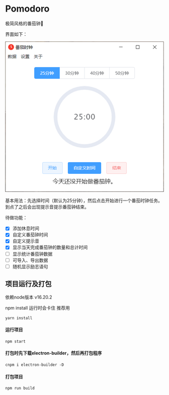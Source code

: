 # Pomodoro
极简风格的番茄钟🍅

界面如下：

![images](https://github.com/xiaoliu66/Pomodoro/blob/master/pomodoro.png)

基本用法：先选择时间（默认为25分钟），然后点击开始进行一个番茄时钟任务。到点了之后会出现提示音提示番茄钟结束。

待做功能：

- [x] 添加休息时间
- [x] 自定义番茄钟时间
- [X] 自定义提示音
- [x] 显示当天完成番茄钟的数量和总计时间
- [ ] 显示统计番茄钟数据
- [ ] 可导入、导出数据
- [ ] 随机显示励志语句

## 项目运行及打包

依赖node版本 v16.20.2

npm install 运行时会卡住
推荐用
```shell
yarn install
```
#### 运行项目
```shell
npm start 
```


#### 打包时先下载electron-builder，然后再打包程序
```shell
cnpm i electron-builder -D
```

#### 打包项目
```shell
npm run build
```

